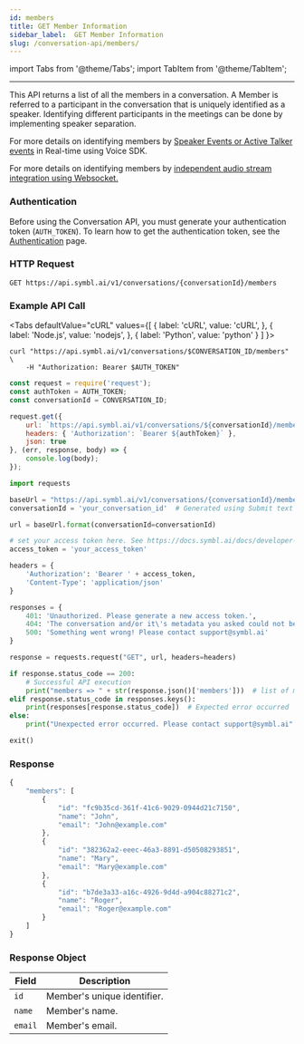 ```yaml
---
id: members
title: GET Member Information
sidebar_label:  GET Member Information
slug: /conversation-api/members/
---
```


import Tabs from '@theme/Tabs';
import TabItem from '@theme/TabItem';

---

This API returns a list of all the members in a conversation. A Member is referred to a participant in the conversation that is uniquely identified as a speaker. Identifying different participants in the meetings can be done by implementing speaker separation.

For more details on identifying members by [Speaker Events or Active Talker events](/docs/javascript-sdk/tutorials/push-speakerevents-get-summary-url) in Real-time using Voice SDK.

For more details on identifying members by [independent audio stream integration using Websocket.](/docs/streamingapi/overview/configuration)

### Authentication

Before using the Conversation API, you must generate your authentication token (`AUTH_TOKEN`). To learn how to get the authentication token, see the [Authentication](/docs/developer-tools/authentication) page.

### HTTP Request

`GET https://api.symbl.ai/v1/conversations/{conversationId}/members`

### Example API Call

<Tabs
  defaultValue="cURL"
  values={[
    { label: 'cURL', value: 'cURL', },
    { label: 'Node.js', value: 'nodejs', },
    { label: 'Python', value: 'python' }
  ]
}>
<TabItem value="cURL">

```shell
curl "https://api.symbl.ai/v1/conversations/$CONVERSATION_ID/members" \
    -H "Authorization: Bearer $AUTH_TOKEN"
```

</TabItem>

<TabItem value="nodejs">

```js
const request = require('request');
const authToken = AUTH_TOKEN;
const conversationId = CONVERSATION_ID;

request.get({
    url: `https://api.symbl.ai/v1/conversations/${conversationId}/members`,
    headers: { 'Authorization': `Bearer ${authToken}` },
    json: true
}, (err, response, body) => {
    console.log(body);
});
```

</TabItem>
<TabItem value="python">

```py
import requests

baseUrl = "https://api.symbl.ai/v1/conversations/{conversationId}/members"
conversationId = 'your_conversation_id'  # Generated using Submit text end point

url = baseUrl.format(conversationId=conversationId)

# set your access token here. See https://docs.symbl.ai/docs/developer-tools/authentication
access_token = 'your_access_token'

headers = {
    'Authorization': 'Bearer ' + access_token,
    'Content-Type': 'application/json'
}

responses = {
    401: 'Unauthorized. Please generate a new access token.',
    404: 'The conversation and/or it\'s metadata you asked could not be found, please check the input provided',
    500: 'Something went wrong! Please contact support@symbl.ai'
}

response = requests.request("GET", url, headers=headers)

if response.status_code == 200:
    # Successful API execution
    print("members => " + str(response.json()['members']))  # list of member object containing fields id, name, email.
elif response.status_code in responses.keys():
    print(responses[response.status_code])  # Expected error occurred
else:
    print("Unexpected error occurred. Please contact support@symbl.ai" + ", Debug Message => " + str(response.text))

exit()
```

</TabItem>
</Tabs>


### Response

```javascript
{
    "members": [
        {
            "id": "fc9b35cd-361f-41c6-9029-0944d21c7150",
            "name": "John",
            "email": "John@example.com"
        },
        {
            "id": "382362a2-eeec-46a3-8891-d50508293851",
            "name": "Mary",
            "email": "Mary@example.com"
        },
        {
            "id": "b7de3a33-a16c-4926-9d4d-a904c88271c2",
            "name": "Roger",
            "email": "Roger@example.com"
        }
    ]
}
```



### Response Object

Field  | Description
---------- | ------- |
```id``` | Member's unique identifier.
```name``` | Member's name.
```email``` | Member's email.

